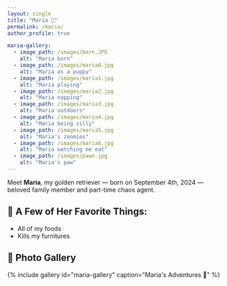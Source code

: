```yaml
---
layout: single
title: "Maria 🐾"
permalink: /maria/
author_profile: true

maria-gallery:
  - image_path: /images/born.JPG
    alt: "Maria born"
  - image_path: /images/maria0.jpg
    alt: "Maria as a puppy"
  - image_path: /images/maria1.jpg
    alt: "Maria playing"
  - image_path: /images/maria2.jpg
    alt: "Maria napping"
  - image_path: /images/maria3.jpg
    alt: "Maria outdoors"
  - image_path: /images/maria4.jpg
    alt: "Maria being silly"
  - image_path: /images/maria5.jpg
    alt: "Maria's zoomies"
  - image_path: /images/maria6.jpg
    alt: "Maria watching me eat"
  - image_path: /images/pawn.jpg
    alt: "Maria's paw"
---
```


Meet **Maria**, my golden retriever — born on September 4th, 2024 — beloved family member and part-time chaos agent.

## 🐶 A Few of Her Favorite Things:
- All of my foods
- Kills my furnitures

## 📸 Photo Gallery

{% include gallery id="maria-gallery" caption="Maria's Adventures 🐾" %}
